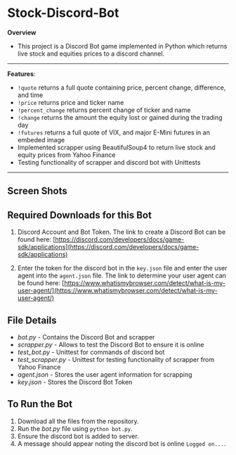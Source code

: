 # Stock-Discord-Bot
**Overview**
- This project is a Discord Bot game implemented in Python which returns live stock and equities prices to a discord channel.
----
**Features**:
- `!quote` returns a full quote containing price, percent change, difference, and time
- `!price` returns price and ticker name
- `!percent_change` returns percent change of ticker and name
- `!change` returns the amount the equity lost or gained during the trading day
- `!futures` returns a full quote of VIX, and major E-Mini futures in an embeded image
- Implemented scrapper using BeautifulSoup4 to return live stock and equity prices from Yahoo Finance
- Testing functionality of scrapper and discord bot with Unittests

----

## Screen Shots
## Required Downloads for this Bot
1. Discord Account and Bot Token. The link to create a Discord Bot can be found here: 
[https://discord.com/developers/docs/game-sdk/applications](https://discord.com/developers/docs/game-sdk/applications)

2. Enter the token for the discord bot in the `key.json` file and enter the user agent into the `agent.json` file.
The link to determine your user agent can be found here:
[https://www.whatismybrowser.com/detect/what-is-my-user-agent/](https://www.whatismybrowser.com/detect/what-is-my-user-agent/)
## File Details
- *bot.py* - Contains the Discord Bot and scrapper
- *scrapper.py* - Allows to test the Discord Bot to ensure it is online
- *test_bot.py* - Unittest for commands of discord bot
- *test_scrapper.py* - Unittest for testing functionality of scrapper from Yahoo Finance
- *agent.json* - Stores the user agent information for scrapping
- *key.json* - Stores the Discord Bot Token

## To Run the Bot
1.  Download all the files from the repository.
2.  Run the *bot.py* file using `python bot.py`.
3.  Ensure the discord bot is added to server.
4.  A message should appear noting the discord bot is online `Logged on...`.


